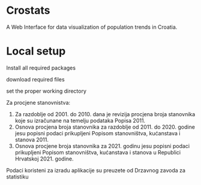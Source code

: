 # Crostats

A Web Interface for data visualization of population trends in Croatia.

# Local setup

Install all required packages

download required files

set the proper working directory



Za procjene stanovnistva:

1. Za razdoblje od 2001. do 2010. dana je revizija procjena broja stanovnika koje su izračunane na temelju podataka Popisa 2011.
2. Osnova procjena broja stanovnika za razdoblje od 2011. do 2020. godine jesu popisni podaci prikupljeni Popisom stanovništva, kućanstava i stanova 2011.
3. Osnova procjene broja stanovnika za 2021. godinu jesu popisni podaci prikupljeni Popisom stanovništva, kućanstava i stanova u Republici Hrvatskoj 2021. godine.

Podaci koristeni za izradu aplikacije su preuzete od Drzavnog zavoda za statistiku
